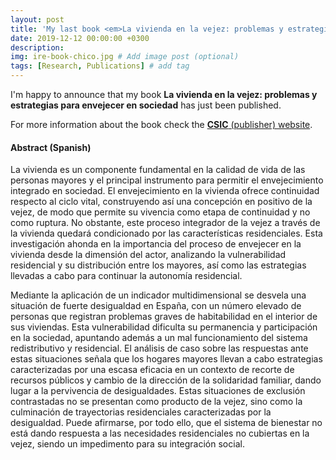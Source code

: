 ```yaml
---
layout: post
title: 'My last book <em>La vivienda en la vejez: problemas y estrategias para envejecer en sociedad</em>'
date: 2019-12-12 00:00:00 +0300
description:  
img: ire-book-chico.jpg # Add image post (optional)
tags: [Research, Publications] # add tag
---
```


I'm happy to announce that my book **La vivienda en la vejez: problemas y estrategias para envejecer en sociedad** has just been published. 

For more information about the book check the [**CSIC** (publisher) website](https://editorial.csic.es/publicaciones/libros/13243/0/la-vivienda-en-la-vejez-problemas-y-estrategias-pa.html "CSIC").



#### Abstract (Spanish)
La vivienda es un componente fundamental en la calidad de vida de las personas mayores y el principal instrumento para permitir el envejecimiento integrado en sociedad. El envejecimiento en la vivienda ofrece continuidad respecto al ciclo vital, construyendo así una concepción en positivo de la vejez, de modo que permite su vivencia como etapa de continuidad y no como ruptura. No obstante, este proceso integrador de la vejez a través de la vivienda quedará condicionado por las características residenciales. Esta investigación ahonda en la importancia del proceso de envejecer en la vivienda desde la dimensión del actor, analizando la vulnerabilidad residencial y su distribución entre los mayores, así como las estrategias llevadas a cabo para continuar la autonomía residencial.

Mediante la aplicación de un indicador multidimensional se desvela una situación de fuerte desigualdad en España, con un número elevado de personas que registran problemas graves de habitabilidad en el interior de sus viviendas. Esta vulnerabilidad dificulta su permanencia y participación en la sociedad, apuntando además a un mal funcionamiento del sistema redistributivo y residencial. El análisis de caso sobre las respuestas ante estas situaciones señala que los hogares mayores llevan a cabo estrategias caracterizadas por una escasa eficacia en un contexto de recorte de recursos públicos y cambio de la dirección de la solidaridad familiar, dando lugar a la pervivencia de desigualdades. Estas situaciones de exclusión contrastadas no se presentan como producto de la vejez, sino como la culminación de trayectorias residenciales caracterizadas por la desigualdad. Puede afirmarse, por todo ello, que el sistema de bienestar no está dando respuesta a las necesidades residenciales no cubiertas en la vejez, siendo un impedimento para su integración social.
